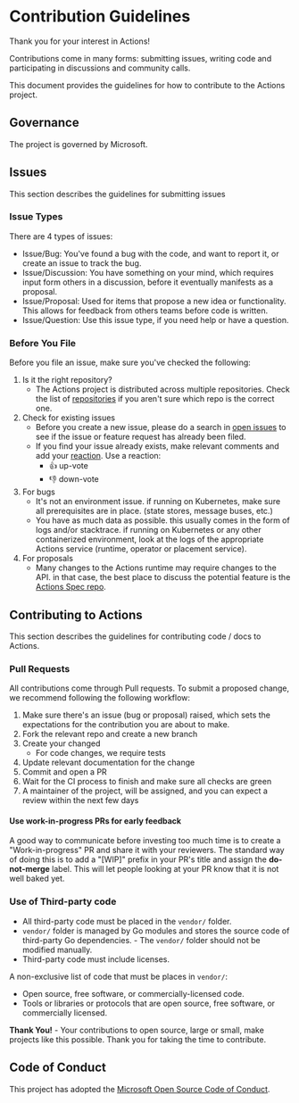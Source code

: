 # Contribution Guidelines

Thank you for your interest in Actions!

Contributions come in many forms: submitting issues, writing code and participating in discussions and community calls.

This document provides the guidelines for how to contribute to the Actions project.

## Governance

The project is governed by Microsoft.

## Issues

This section describes the guidelines for submitting issues

### Issue Types

There are 4 types of issues:

- Issue/Bug: You've found a bug with the code, and want to report it, or create an issue to track the bug.
- Issue/Discussion: You have something on your mind, which requires input form others in a discussion, before it eventually manifests as a proposal.
- Issue/Proposal: Used for items that propose a new idea or functionality. This allows for feedback from others teams before code is written.
- Issue/Question: Use this issue type, if you need help or have a question.

### Before You File

Before you file an issue, make sure you've checked the following:

1. Is it the right repository?
    - The Actions project is distributed across multiple repositories. Check the list of [repositories](https://github.com/actionscore) if you aren't sure which repo is the correct one.
1. Check for existing issues
    - Before you create a new issue, please do a search in [open issues](https://github.com/actionscore/actions/issues) to see if the issue or feature request has already been filed.
    - If you find your issue already exists, make relevant comments and add your [reaction](https://github.com/blog/2119-add-reactions-to-pull-requests-issues-and-comments). Use a reaction:
        - 👍 up-vote
        - 👎 down-vote
1. For bugs
    - It's not an environment issue. if running on Kubernetes, make sure all prerequisites are in place. (state stores, message buses, etc.)
    - You have as much data as possible. this usually comes in the form of logs and/or stacktrace. if running on Kubernetes or any other containerized environment, look at the logs of the appropriate Actions service (runtime, operator or placement service).
1. For proposals
    - Many changes to the Actions runtime may require changes to the API. in that case, the best place to discuss the potential feature is the [Actions Spec repo](https://github.com/actionscore/spec).

## Contributing to Actions

This section describes the guidelines for contributing code / docs to Actions.

### Pull Requests

All contributions come through Pull requests. To submit a proposed change, we recommend following the following workflow:

1. Make sure there's an issue (bug or proposal) raised, which sets the expectations for the contribution you are about to make.
1. Fork the relevant repo and create a new branch
1. Create your changed
    - For code changes, we require tests
1. Update relevant documentation for the change
1. Commit and open a PR
1. Wait for the CI process to finish and make sure all checks are green
1. A maintainer of the project, will be assigned, and you can expect a review within the next few days

#### Use work-in-progress PRs for early feedback

A good way to communicate before investing too much time is to create a "Work-in-progress" PR and share it with your reviewers. The standard way of doing this is to add a "[WIP]" prefix in your PR's title and assign the **do-not-merge** label. This will let people looking at your PR know that it is not well baked yet.

### Use of Third-party code

- All third-party code must be placed in the `vendor/` folder.
- `vendor/` folder is managed by Go modules and stores the source code of third-party Go dependencies. - The `vendor/` folder should not be modified manually.
- Third-party code must include licenses.

A non-exclusive list of code that must be places in `vendor/`:

- Open source, free software, or commercially-licensed code.
- Tools or libraries or protocols that are open source, free software, or commercially licensed.

**Thank You!** - Your contributions to open source, large or small, make projects like this possible. Thank you for taking the time to contribute.

## Code of Conduct

This project has adopted the [Microsoft Open Source Code of Conduct](https://opensource.microsoft.com/codeofconduct/).
